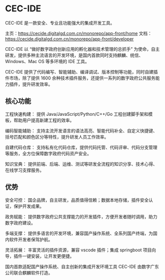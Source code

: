 # CEC-IDE

CEC-IDE 是一款安全、专业且功能强大的集成开发工具。

主页：https://cecide.digitalgd.com.cn/monorepo/app-front/home
文档：https://cecide.digitalgd.com.cn/monorepo/app-front/developer

CEC-IDE 以 “做好数字政府创新应用的孵化器和技术管理的总抓手” 为使命，自主研发，提供多种主流语言的开发环境，是国内首款同时支持麒麟、统信、Windows、Mac OS 等多环境的 IDE 工具。

CEC-IDE 提供了代码编写、智能辅助、编译调试、版本控制等功能，同时自建插件市场，除了提供 1600 余种技术插件服务，还提供一系列的数字政府公共服务能力插件，提升研发效率。

## 核心功能

工程快速构建： 提供 Java/JavaScript/Python/C++/Go 工程创建脚手架和模板，帮助用户提高新建工程的效率。

编码智能辅助： 支持主流开发语言的语法高亮、智能代码补全、自定义快捷键、括号匹配和颜色区分等特性，提升研发人员工作效率。

自建代码仓库： 支持私有化代码仓库，提供代码托管、代码评审、代码分支管理等服务，全方位保障数字政府代码资产安全。

知识宝典： 提供前端、后端、运维、测试等研发全流程的知识分享、技术心得、在线学习支撑服务。

## 优势

安全可控： 国企品牌，自主研发，品质值得信赖；数据本地存储，插件安全认证，保护开发成果。

政务赋能： 提供数字政府公共支撑能力的开发插件，方便开发者随时调用，助力数字政府建设。

多端支撑： 提供多语言的开发环境，兼容国产操作系统、全系列国产终端，为国内软件开发者保驾护航。

灵活拓展： 丰富灵活的插件资源，兼容 vscode 插件；集成 springboot 项目向导，插件一键安装，让开发更便捷。

国内首款适配国产操作系统、自主创新的集成开发环境工具 CEC-IDE 由数字广东公司联合麒麟软件打造。
